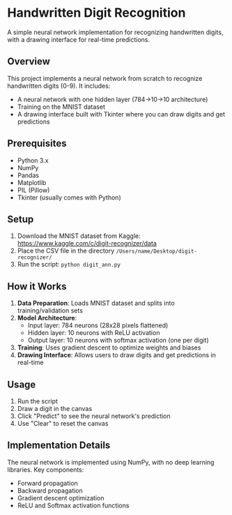# Handwritten Digit Recognition

A simple neural network implementation for recognizing handwritten digits, with a drawing interface for real-time predictions.

## Overview

This project implements a neural network from scratch to recognize handwritten digits (0-9). It includes:

- A neural network with one hidden layer (784→10→10 architecture)
- Training on the MNIST dataset
- A drawing interface built with Tkinter where you can draw digits and get predictions

## Prerequisites

- Python 3.x
- NumPy
- Pandas
- Matplotlib
- PIL (Pillow)
- Tkinter (usually comes with Python)

## Setup

1. Download the MNIST dataset from Kaggle: https://www.kaggle.com/c/digit-recognizer/data
2. Place the CSV file in the directory `/Users/name/Desktop/digit-recognizer/`
3. Run the script: `python digit_ann.py`

## How it Works

1. **Data Preparation**: Loads MNIST dataset and splits into training/validation sets
2. **Model Architecture**: 
   - Input layer: 784 neurons (28x28 pixels flattened)
   - Hidden layer: 10 neurons with ReLU activation
   - Output layer: 10 neurons with softmax activation (one per digit)
3. **Training**: Uses gradient descent to optimize weights and biases
4. **Drawing Interface**: Allows users to draw digits and get predictions in real-time

## Usage

1. Run the script
2. Draw a digit in the canvas
3. Click "Predict" to see the neural network's prediction
4. Use "Clear" to reset the canvas

## Implementation Details

The neural network is implemented using NumPy, with no deep learning libraries. Key components:
- Forward propagation
- Backward propagation
- Gradient descent optimization
- ReLU and Softmax activation functions
